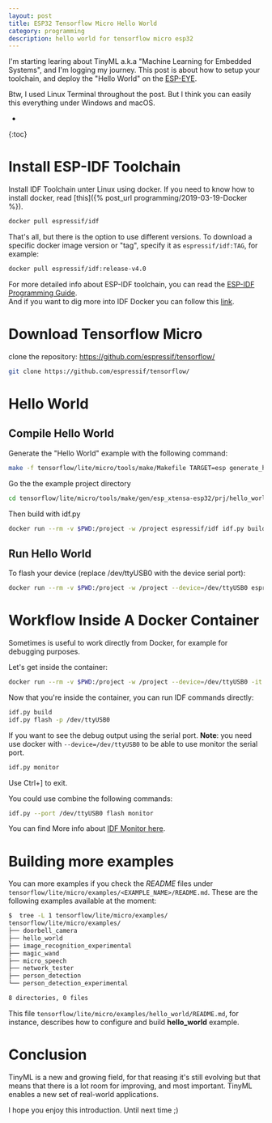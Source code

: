 ```yaml
---
layout: post
title: ESP32 Tensorflow Micro Hello World
category: programming
description: hello world for tensorflow micro esp32 
---
```


I'm starting learing about TinyML a.k.a "Machine Learning for Embedded Systems", and I'm logging my journey. This post is about how to setup your toolchain, and deploy the "Hello World" on the [ESP-EYE](https://www.mouser.de/ProductDetail/Espressif-Systems/ESP-EYE?qs=l7cgNqFNU1iWrlpTZmwCRA==). 

Btw, I used Linux Terminal throughout the post. But I think you can easily this everything under Windows and macOS. 

* 
{:toc}


# Install ESP-IDF Toolchain
Install IDF Toolchain unter Linux using docker. If you need to know how to install docker, read [this]({% post_url programming/2019-03-19-Docker %}). 

```sh
docker pull espressif/idf
```

That's all, but there is the option to use different versions. 
To download a specific docker image version or "tag", specify it as `espressif/idf:TAG`, for example:

```sh
docker pull espressif/idf:release-v4.0
```

For more detailed info about ESP-IDF toolchain, you can read the [ESP-IDF Programming Guide](https://docs.espressif.com/projects/esp-idf/en/latest/esp32s2/index.html).  
And if you want to dig more into IDF Docker you can follow this [link](https://docs.espressif.com/projects/esp-idf/en/latest/esp32s2/api-guides/tools/idf-docker-image.html#).


# Download Tensorflow Micro

clone the repository: https://github.com/espressif/tensorflow/

```sh
git clone https://github.com/espressif/tensorflow/
```

# Hello World
## Compile Hello World
Generate the "Hello World" example with the following command: 

```sh
make -f tensorflow/lite/micro/tools/make/Makefile TARGET=esp generate_hello_world_esp_project
```

Go the the example project directory

```sh
cd tensorflow/lite/micro/tools/make/gen/esp_xtensa-esp32/prj/hello_world/esp-idf
```

Then build with idf.py

```sh
docker run --rm -v $PWD:/project -w /project espressif/idf idf.py build
```

## Run Hello World

To flash your device (replace /dev/ttyUSB0 with the device serial port):

```sh
docker run --rm -v $PWD:/project -w /project --device=/dev/ttyUSB0 espressif/idf idf.py flash -p /dev/ttyUSB0
```

# Workflow Inside A Docker Container

Sometimes is useful to work directly from Docker, for example for debugging purposes. 

Let's get inside the container:
```sh
docker run --rm -v $PWD:/project -w /project --device=/dev/ttyUSB0 -it espressif/idf
```

Now that you're inside the container, you can run IDF commands directly:
```sh
idf.py build
idf.py flash -p /dev/ttyUSB0
```

If you want to see the debug output using the serial port. **Note**: you need use docker with `--device=/dev/ttyUSB0` to be able to use monitor the serial port.

```sh
idf.py monitor
```

Use Ctrl+] to exit.

You could use combine the following commands:

```sh
idf.py --port /dev/ttyUSB0 flash monitor
```

You can find More info about [IDF Monitor here](https://demo-dijiudu.readthedocs.io/en/latest/get-started/idf-monitor.html).



# Building more examples

You can more examples if you check the _README_ files under `tensorflow/lite/micro/examples/<EXAMPLE_NAME>/README.md`.
These are the following examples available at the moment:

```sh
$  tree -L 1 tensorflow/lite/micro/examples/
tensorflow/lite/micro/examples/
├── doorbell_camera
├── hello_world
├── image_recognition_experimental
├── magic_wand
├── micro_speech
├── network_tester
├── person_detection
└── person_detection_experimental

8 directories, 0 files
```

This file `tensorflow/lite/micro/examples/hello_world/README.md`, for instance, describes how to configure and build **hello_world** example. 


# Conclusion
TinyML is a new and growing field, for that reasing it's still evolving but that means that there is a lot room for improving, and most important. TinyML enables a new set of real-world applications. 

I hope you enjoy this introduction. Until next time ;)
